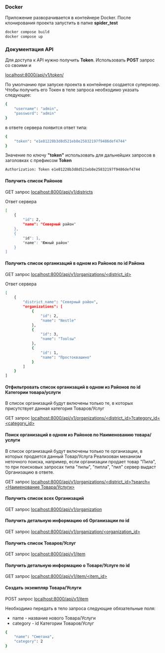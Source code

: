 ### Docker
Приложение разворачивается в контейнере Docker. После клонирования проекта запустить в папке **spider_test**
```sh
docker compose build
docker compose up
```

### Документация API

Для доступа к API нужно получить **Token**. 
Использовать **POST** запрос со своими <username> и <password>

[localhost:8000/api/v1/token/](localhost:8000/api/v1/token/)

По умолчанию при запуске проекта в контейнере создается суперюзер. 
Чтобы получить его Токен в теле запроса необходимо указать следующее:
```sh
{
    "username": "admin",
    "password": "admin"
}
```
в ответе сервера появится ответ типа:
```sh
{
    "token": "e1e81228b3d8d521eb8e25832197f9486def4744"
}
```
Значение по ключу **"token"** использовать для дальнейших запросов в заголовках с префиксом **Token**
```sh
Authorization: Token e1e81228b3d8d521eb8e25832197f9486def4744
```
#### Получить список Районов
GET запрос
[localhost:8000/api/v1/districts]()

Ответ сервера
```sh
[
    {
        "id": 2,
        "name": "Северный район"
    },
    {
        "id": 1,
        "name": "Южный район"
    }
]
```

#### Получить список организаций в одном из Районов по id Района
GET запрос
[localhost:8000/api/v1/organizations/<district_id>]()

Ответ сервера
```sh
[
    {
        "district_name": "Северный район",
        "organizations": [
            {
                "id": 2,
                "name": "Nestle"
            },
            {
                "id": 3,
                "name": "Toolsы"
            },
            {
                "id": 1,
                "name": "Простоквашино"
            }
        ]
    }
]
```

#### Отфильтровать список организаций в одном из Районов по id Категории товара/услуги
В список организаций будут включены только те, в которых присутствует данная категория Товаров/Услуг

GET запрос
[localhost:8000/api/v1/organizations/<district_id>?category_id=<category_id>]()

#### Поиск организаций в одном из Районов по Наименованию товара/услуги
В список организаций будут включены только те организации, в которых продается данный  Товар/Услуга
Реализован механизм неточного поиска, например, если организации продает товар "Пила", то при поисковых запросах типа "пилы", "пипла", "пил" сервер выдаст Организацию в ответе.

GET запрос
[localhost:8000/api/v1/organizations/<district_id>?search=<Наименование Товара/Услуги>]()

#### Получить список всех Организаций

GET запрос
[localhost:8000/api/v1/organization]()

#### Получить детальную информацию об Организации по id

GET запрос
[localhost:8000/api/v1/organization/<organization_id>]()

#### Получить список Товаров/Услуг

GET запрос
[localhost:8000/api/v1/item]()

#### Получить детальную информацию о Товаре/Услуге по id

GET запрос
[localhost:8000/api/v1/item/<item_id>]()

#### Создать экземпляр Товара/Услуги

POST запрос
[localhost:8000/api/v1/item]()

Необходимо передать в тело запроса следующие обязательные поля:
- name - название нового Товара/Услуги
- category - id Категории Товаров/Услуг
```sh
{
    "name": "Сметана",
    "category": 2
}
```